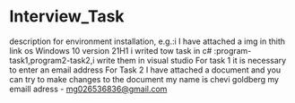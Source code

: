 # Interview_Task
 description for environment installation, e.g.:i I have attached a img in thith link
 os Windows 10 version 21H1
 i writed tow task in c# :program-task1,program2-task2,i write them in visual studio
 For task 1 it is necessary to enter an email address
 For Task 2 I have attached a document and you can try to make changes to the document
 my name is chevi goldberg 
 my emaill adress - mg026536836@gmail.com
 
 
